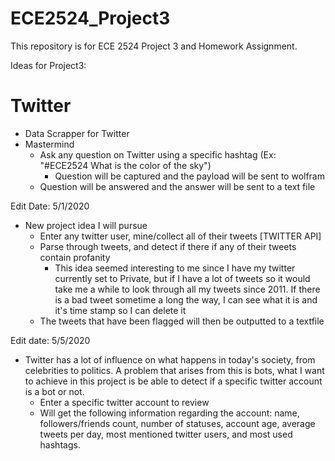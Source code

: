 # ECE2524_Project3
This repository is for ECE 2524 Project 3 and Homework Assignment.

Ideas for Project3:

# Twitter
- Data Scrapper for Twitter
- Mastermind
  - Ask any question on Twitter using a specific hashtag (Ex: "#ECE2524 What is the color of the sky")
    - Question will be captured and the payload will be sent to wolfram
  - Question will be answered and the answer will be sent to a text file
  
Edit Date: 5/1/2020

- New project idea I will pursue
  - Enter any twitter user, mine/collect all of their tweets [TWITTER API]
  - Parse through tweets, and detect if there if any of their tweets contain profanity
    - This idea seemed interesting to me since I have my twitter currently set to Private, but if I have a lot of tweets so it would take       me a while to look through all my tweets since 2011. If there is a bad tweet sometime a long the way, I can see what it is and it's       time stamp so I can delete it
  - The tweets that have been flagged will then be outputted to a textfile
  
Edit date: 5/5/2020

- Twitter has a lot of influence on what happens in today's society, from celebrities to politics. A problem that arises from this is    bots, what I want to achieve in this project is be able to detect if a specific twitter account is a bot or not. 
  - Enter a specific twitter account to review
  - Will get the following information regarding the account: name, followers/friends count, number of statuses, account age, average tweets per day, most mentioned twitter users, and most used hashtags.
 
